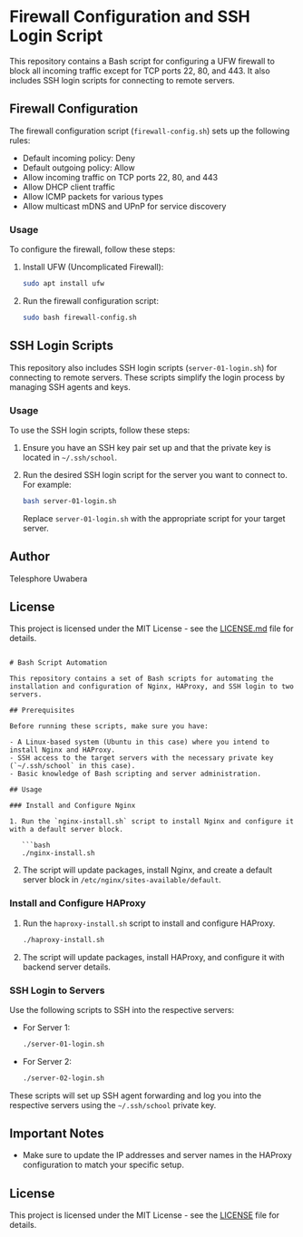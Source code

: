 
# Firewall Configuration and SSH Login Script

This repository contains a Bash script for configuring a UFW firewall to block all incoming traffic except for TCP ports 22, 80, and 443. It also includes SSH login scripts for connecting to remote servers.

## Firewall Configuration

The firewall configuration script (`firewall-config.sh`) sets up the following rules:

- Default incoming policy: Deny
- Default outgoing policy: Allow
- Allow incoming traffic on TCP ports 22, 80, and 443
- Allow DHCP client traffic
- Allow ICMP packets for various types
- Allow multicast mDNS and UPnP for service discovery

### Usage

To configure the firewall, follow these steps:

1. Install UFW (Uncomplicated Firewall):

   ```bash
   sudo apt install ufw
   ```

2. Run the firewall configuration script:

   ```bash
   sudo bash firewall-config.sh
   ```

## SSH Login Scripts

This repository also includes SSH login scripts (`server-01-login.sh`) for connecting to remote servers. These scripts simplify the login process by managing SSH agents and keys.

### Usage

To use the SSH login scripts, follow these steps:

1. Ensure you have an SSH key pair set up and that the private key is located in `~/.ssh/school`.

2. Run the desired SSH login script for the server you want to connect to. For example:

   ```bash
   bash server-01-login.sh
   ```

   Replace `server-01-login.sh` with the appropriate script for your target server.

## Author

Telesphore Uwabera

## License

This project is licensed under the MIT License - see the [LICENSE.md](LICENSE.md) file for details.
```

# Bash Script Automation

This repository contains a set of Bash scripts for automating the installation and configuration of Nginx, HAProxy, and SSH login to two servers.

## Prerequisites

Before running these scripts, make sure you have:

- A Linux-based system (Ubuntu in this case) where you intend to install Nginx and HAProxy.
- SSH access to the target servers with the necessary private key (`~/.ssh/school` in this case).
- Basic knowledge of Bash scripting and server administration.

## Usage

### Install and Configure Nginx

1. Run the `nginx-install.sh` script to install Nginx and configure it with a default server block.

   ```bash
   ./nginx-install.sh
   ```

2. The script will update packages, install Nginx, and create a default server block in `/etc/nginx/sites-available/default`.

### Install and Configure HAProxy

1. Run the `haproxy-install.sh` script to install and configure HAProxy.

   ```bash
   ./haproxy-install.sh
   ```

2. The script will update packages, install HAProxy, and configure it with backend server details.

### SSH Login to Servers

Use the following scripts to SSH into the respective servers:

- For Server 1:

   ```bash
   ./server-01-login.sh
   ```

- For Server 2:

   ```bash
   ./server-02-login.sh
   ```

These scripts will set up SSH agent forwarding and log you into the respective servers using the `~/.ssh/school` private key.

## Important Notes

- Make sure to update the IP addresses and server names in the HAProxy configuration to match your specific setup.

## License

This project is licensed under the MIT License - see the [LICENSE](LICENSE) file for details.

```

